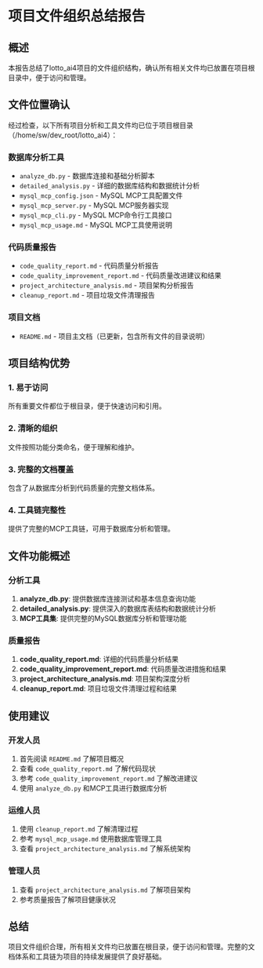 # 项目文件组织总结报告

## 概述

本报告总结了lotto_ai4项目的文件组织结构，确认所有相关文件均已放置在项目根目录中，便于访问和管理。

## 文件位置确认

经过检查，以下所有项目分析和工具文件均已位于项目根目录（/home/sw/dev_root/lotto_ai4）：

### 数据库分析工具
- `analyze_db.py` - 数据库连接和基础分析脚本
- `detailed_analysis.py` - 详细的数据库结构和数据统计分析
- `mysql_mcp_config.json` - MySQL MCP工具配置文件
- `mysql_mcp_server.py` - MySQL MCP服务器实现
- `mysql_mcp_cli.py` - MySQL MCP命令行工具接口
- `mysql_mcp_usage.md` - MySQL MCP工具使用说明

### 代码质量报告
- `code_quality_report.md` - 代码质量分析报告
- `code_quality_improvement_report.md` - 代码质量改进建议和结果
- `project_architecture_analysis.md` - 项目架构分析报告
- `cleanup_report.md` - 项目垃圾文件清理报告

### 项目文档
- `README.md` - 项目主文档（已更新，包含所有文件的目录说明）

## 项目结构优势

### 1. 易于访问
所有重要文件都位于根目录，便于快速访问和引用。

### 2. 清晰的组织
文件按照功能分类命名，便于理解和维护。

### 3. 完整的文档覆盖
包含了从数据库分析到代码质量的完整文档体系。

### 4. 工具链完整性
提供了完整的MCP工具链，可用于数据库分析和管理。

## 文件功能概述

### 分析工具
1. **analyze_db.py**: 提供数据库连接测试和基本信息查询功能
2. **detailed_analysis.py**: 提供深入的数据库表结构和数据统计分析
3. **MCP工具集**: 提供完整的MySQL数据库分析和管理功能

### 质量报告
1. **code_quality_report.md**: 详细的代码质量分析结果
2. **code_quality_improvement_report.md**: 代码质量改进措施和结果
3. **project_architecture_analysis.md**: 项目架构深度分析
4. **cleanup_report.md**: 项目垃圾文件清理过程和结果

## 使用建议

### 开发人员
1. 首先阅读 `README.md` 了解项目概况
2. 查看 `code_quality_report.md` 了解代码现状
3. 参考 `code_quality_improvement_report.md` 了解改进建议
4. 使用 `analyze_db.py` 和MCP工具进行数据库分析

### 运维人员
1. 使用 `cleanup_report.md` 了解清理过程
2. 参考 `mysql_mcp_usage.md` 使用数据库管理工具
3. 查看 `project_architecture_analysis.md` 了解系统架构

### 管理人员
1. 查看 `project_architecture_analysis.md` 了解项目架构
2. 参考质量报告了解项目健康状况

## 总结

项目文件组织合理，所有相关文件均已放置在根目录，便于访问和管理。完整的文档体系和工具链为项目的持续发展提供了良好基础。